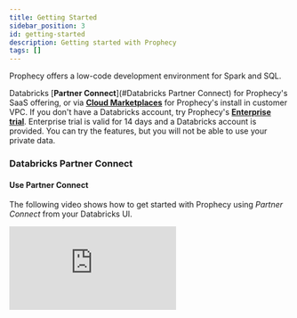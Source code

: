 ```yaml
---
title: Getting Started
sidebar_position: 3
id: getting-started
description: Getting started with Prophecy
tags: []
---
```


Prophecy offers a low-code development environment for Spark and SQL.


Databricks [**Partner Connect**](#Databricks Partner Connect) for Prophecy's SaaS offering, or via [**Cloud Marketplaces**](/docs/architecture/deployment/deployment.md#Private-SaaS-Customer-VPC) for Prophecy's install in customer VPC. If you don't have a Databricks account, try Prophecy's [**Enterprise trial**](https://app.prophecy.io/metadata/auth/signup). Enterprise trial is valid for 14 days and a Databricks account is provided. You can try the features, but you will not be able to use your private data.

### Databricks Partner Connect

#### Use Partner Connect

The following video shows how to get started with Prophecy using _Partner Connect_ from your Databricks UI.

<div class="video-container">
<iframe src="https://www.youtube.com/embed/mh-6lpYJcqs" title="YouTube video player" frameborder="0" allow="accelerometer; autoplay; clipboard-write; encrypted-media; gyroscope; picture-in-picture" allowfullscreen></iframe>
</div>
